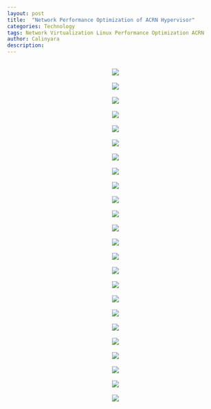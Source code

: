 ```yaml
---
layout: post
title:  "Network Performance Optimization of ACRN Hypervisor"
categories: Technology
tags: Network Virtualization Linux Performance Optimization ACRN
author: Calinyara
description: 
---
```


<br>
<div align="center"><img src="/assets/images/20190822-acrn-net-perf/幻灯片3.JPG"/></div>
<br>
<div align="center"><img src="/assets/images/20190822-acrn-net-perf/幻灯片4.JPG"/></div>
<br>
<div align="center"><img src="/assets/images/20190822-acrn-net-perf/幻灯片6.JPG"/></div>
<br>
<div align="center"><img src="/assets/images/20190822-acrn-net-perf/幻灯片7.JPG"/></div>
<br>
<div align="center"><img src="/assets/images/20190822-acrn-net-perf/幻灯片8.JPG"/></div>
<br>
<div align="center"><img src="/assets/images/20190822-acrn-net-perf/幻灯片9.JPG"/></div>
<br>
<div align="center"><img src="/assets/images/20190822-acrn-net-perf/幻灯片10.JPG"/></div>
<br>
<div align="center"><img src="/assets/images/20190822-acrn-net-perf/幻灯片11.JPG"/></div>
<br>
<div align="center"><img src="/assets/images/20190822-acrn-net-perf/幻灯片12.JPG"/></div>
<br>
<div align="center"><img src="/assets/images/20190822-acrn-net-perf/幻灯片13.JPG"/></div>
<br>
<div align="center"><img src="/assets/images/20190822-acrn-net-perf/幻灯片14.JPG"/></div>
<br>
<div align="center"><img src="/assets/images/20190822-acrn-net-perf/幻灯片15.JPG"/></div>
<br>
<div align="center"><img src="/assets/images/20190822-acrn-net-perf/幻灯片16.JPG"/></div>
<br>
<div align="center"><img src="/assets/images/20190822-acrn-net-perf/幻灯片17.JPG"/></div>
<br>
<div align="center"><img src="/assets/images/20190822-acrn-net-perf/幻灯片18.JPG"/></div>
<br>
<div align="center"><img src="/assets/images/20190822-acrn-net-perf/幻灯片19.JPG"/></div>
<br>
<div align="center"><img src="/assets/images/20190822-acrn-net-perf/幻灯片20.JPG"/></div>
<br>
<div align="center"><img src="/assets/images/20190822-acrn-net-perf/幻灯片21.JPG"/></div>
<br>
<div align="center"><img src="/assets/images/20190822-acrn-net-perf/幻灯片22.JPG"/></div>
<br>
<div align="center"><img src="/assets/images/20190822-acrn-net-perf/幻灯片23.JPG"/></div>
<br>
<div align="center"><img src="/assets/images/20190822-acrn-net-perf/幻灯片24.JPG"/></div>
<br>
<div align="center"><img src="/assets/images/20190822-acrn-net-perf/幻灯片25.JPG"/></div>
<br>
<div align="center"><img src="/assets/images/20190822-acrn-net-perf/幻灯片26.JPG"/></div>
<br>
<div align="center"><img src="/assets/images/20190822-acrn-net-perf/幻灯片27.JPG"/></div>
<br>


<!-- Global site tag (gtag.js) - Google Analytics -->
<script async src="https://www.googletagmanager.com/gtag/js?id=UA-66555622-4"></script>
<script>
  window.dataLayer = window.dataLayer || [];
  function gtag(){dataLayer.push(arguments);}
  gtag('js', new Date());

  gtag('config', 'UA-66555622-4');
</script>
